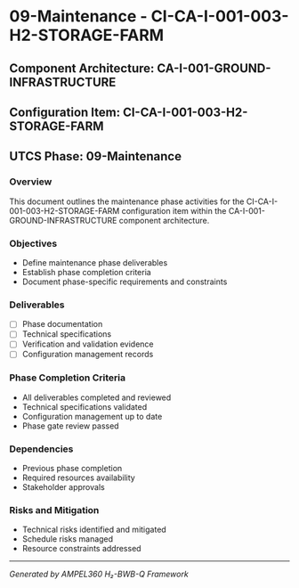 # 09-Maintenance - CI-CA-I-001-003-H2-STORAGE-FARM

## Component Architecture: CA-I-001-GROUND-INFRASTRUCTURE
## Configuration Item: CI-CA-I-001-003-H2-STORAGE-FARM
## UTCS Phase: 09-Maintenance

### Overview
This document outlines the maintenance phase activities for the CI-CA-I-001-003-H2-STORAGE-FARM configuration item within the CA-I-001-GROUND-INFRASTRUCTURE component architecture.

### Objectives
- Define maintenance phase deliverables
- Establish phase completion criteria
- Document phase-specific requirements and constraints

### Deliverables
- [ ] Phase documentation
- [ ] Technical specifications
- [ ] Verification and validation evidence
- [ ] Configuration management records

### Phase Completion Criteria
- All deliverables completed and reviewed
- Technical specifications validated
- Configuration management up to date
- Phase gate review passed

### Dependencies
- Previous phase completion
- Required resources availability
- Stakeholder approvals

### Risks and Mitigation
- Technical risks identified and mitigated
- Schedule risks managed
- Resource constraints addressed

---
*Generated by AMPEL360 H₂-BWB-Q Framework*
